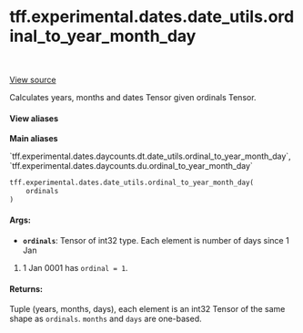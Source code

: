 <div itemscope itemtype="http://developers.google.com/ReferenceObject">
<meta itemprop="name" content="tff.experimental.dates.date_utils.ordinal_to_year_month_day" />
<meta itemprop="path" content="Stable" />
</div>

# tff.experimental.dates.date_utils.ordinal_to_year_month_day

<!-- Insert buttons and diff -->

<table class="tfo-notebook-buttons tfo-api" align="left">
</table>

<a target="_blank" href="https://github.com/google/tf-quant-finance/blob/master/tf_quant_finance/experimental/dates/date_utils.py">View source</a>



Calculates years, months and dates Tensor given ordinals Tensor.

<section class="expandable">
  <h4 class="showalways">View aliases</h4>
  <p>
<b>Main aliases</b>
<p>`tff.experimental.dates.daycounts.dt.date_utils.ordinal_to_year_month_day`, `tff.experimental.dates.daycounts.du.ordinal_to_year_month_day`</p>
</p>
</section>

```python
tff.experimental.dates.date_utils.ordinal_to_year_month_day(
    ordinals
)
```



<!-- Placeholder for "Used in" -->


#### Args:


* <b>`ordinals`</b>: Tensor of int32 type. Each element is number of days since 1 Jan
 0001. 1 Jan 0001 has `ordinal = 1`.


#### Returns:

Tuple (years, months, days), each element is an int32 Tensor of the same
shape as `ordinals`. `months` and `days` are one-based.
